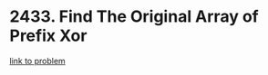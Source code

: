 # 2433. Find The Original Array of Prefix Xor

[link to problem](https://leetcode.com/problems/find-the-original-array-of-prefix-xor/?envType=daily-question&envId=2023-10-31)
